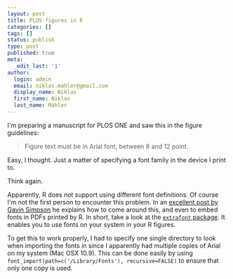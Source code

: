```yaml
---
layout: post
title: PLOS figures in R
categories: []
tags: []
status: publish
type: post
published: true
meta:
  _edit_last: '1'
author:
  login: admin
  email: niklas.mahler@gmail.com
  display_name: Niklas
  first_name: Niklas
  last_name: Mähler
---
```

I'm preparing a manuscript for PLOS ONE and saw this in the figure guidelines:

>Figure text must be in Arial font, between 8 and 12 point.

Easy, I thought. Just a matter of specifying a font family in the device I print to.

Think again.


Apparently, R does not support using different font definitions. Of course I'm 
not the first person to encounter this problem. In an [excellent post by 
Gavin Simpson][1] he explains how to come around this, and even to embed fonts 
in PDFs printed by R. In short, take a look at the [`extrafont` package][2].
It enables you to use fonts on your system in your R figures.

To get this to work properly, I had to specify one single directory to look 
when importing the fonts in since I apparently had multiple copies of Arial 
on my system (Mac OSX 10.9). This can be done easily by using 
`font_import(path=c('/Library/Fonts'), recursive=FALSE)` to ensure that only 
one copy is used.

[1]: http://www.fromthebottomoftheheap.net/2013/09/09/preparing-figures-for-plos-one-with-r
[2]: http://cran.r-project.org/web/packages/extrafont/index.html
